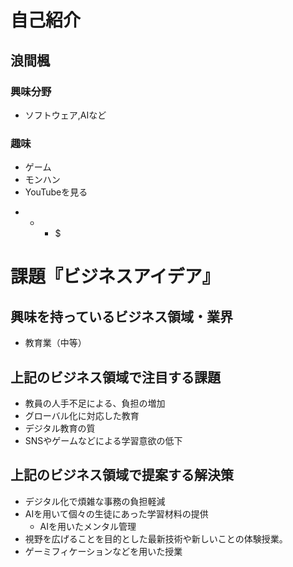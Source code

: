 # 自己紹介

## 浪間楓

### 興味分野

- ソフトウェア,AIなど

### 趣味

- ゲーム
- モンハン
- YouTubeを見る

* * * $

# 課題『ビジネスアイデア』

## 興味を持っているビジネス領域・業界

- 教育業（中等）

## 上記のビジネス領域で注目する課題
- 教員の人手不足による、負担の増加
- グローバル化に対応した教育
- デジタル教育の質
- SNSやゲームなどによる学習意欲の低下

## 上記のビジネス領域で提案する解決策
- デジタル化で煩雑な事務の負担軽減
- AIを用いて個々の生徒にあった学習材料の提供
    - AIを用いたメンタル管理
- 視野を広げることを目的とした最新技術や新しいことの体験授業。
- ゲーミフィケーションなどを用いた授業